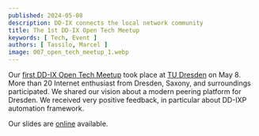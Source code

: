```yaml
---
published: 2024-05-08
description: DD-IX connects the local network community
title: The 1st DD-IX Open Tech Meetup
keywords: [ Tech, Event ]
authors: [ Tassilo, Marcel ]
image: 007_open_tech_meetup_1.webp
---
```


Our [first DD-IX Open Tech Meetup](/event/open-tech-meeting-2024-05) took place at [TU Dresden](https://tu-dresden.de/) on May 8. More than 20 Internet enthusiast from Dresden, Saxony, and surroundings participated. We shared our vision about a modern peering platform for Dresden. We received very positive feedback, in particular about DD-IXP automation framework.

Our slides are [online](https://talks.dd-ix.net/otm2024_04/otm2024_04.pdf) available.
